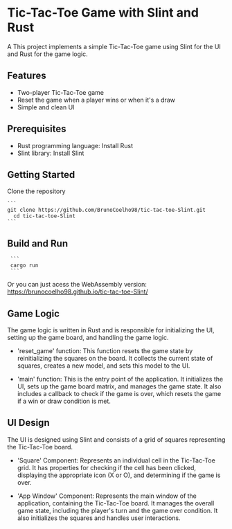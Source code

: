 # Tic-Tac-Toe Game with Slint and Rust

A This project implements a simple Tic-Tac-Toe game using Slint for the UI and Rust for the game logic.

## Features

- Two-player Tic-Tac-Toe game
- Reset the game when a player wins or when it's a draw
- Simple and clean UI

## Prerequisites

- Rust programming language: Install Rust
- Slint library: Install Slint

## Getting Started

Clone the repository
   
    ```
    git clone https://github.com/BrunoCoelho98/tic-tac-toe-Slint.git
      cd tic-tac-toe-Slint
    ```
## Build and Run

     ```
     cargo run
     ```
Or you can just acess the WebAssembly version: https://brunocoelho98.github.io/tic-tac-toe-Slint/


## Game Logic

The game logic is written in Rust and is responsible for initializing the UI, setting up the game board, and handling the game logic.

- 'reset_game' function: This function resets the game state by reinitializing the squares on the board. It collects the current state of squares, creates a new model, and sets this model to the UI.

- 'main' function: This is the entry point of the application. It initializes the UI, sets up the game board matrix, and manages the game state. It also includes a callback to check if the game is over, which resets the game if a win or draw condition is met.

## UI Design

The UI is designed using Slint and consists of a grid of squares representing the Tic-Tac-Toe board.

- 'Square' Component: Represents an individual cell in the Tic-Tac-Toe grid. It has properties for checking if the cell has been clicked, displaying the appropriate icon (X or O), and determining if the game is over.

- 'App Window' Component: Represents the main window of the application, containing the Tic-Tac-Toe board. It manages the overall game state, including the player's turn and the game over condition. It also initializes the squares and handles user interactions.



